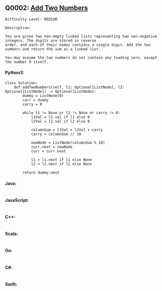 ## Q0002: [Add Two Numbers](https://leetcode.com/problems/add-two-numbers/)

```
Difficulty Level: MEDIUM
```

```
Description:

You are given two non-empty linked lists representing two non-negative integers. The digits are stored in reverse
order, and each of their nodes contains a single digit. Add the two numbers and return the sum as a linked list.

You may assume the two numbers do not contain any leading zero, except the number 0 itself.
```

#### Python3:

```
class Solution:
    def addTwoNumbers(self, l1: Optional[ListNode], l2: Optional[ListNode]) -> Optional[ListNode]:
        dummy = ListNode(0)
        curr = dummy
        carry = 0

        while l1 != None or l2 != None or carry != 0:
            l1Val = l1.val if l1 else 0
            l2Val = l2.val if l2 else 0

            columnSum = l1Val + l2Val + carry
            carry = columnSum // 10

            newNode = ListNode(columnSum % 10)
            curr.next = newNode
            curr = curr.next

            l1 = l1.next if l1 else None
            l2 = l2.next if l2 else None

        return dummy.next
```

#### Java:

```

```

#### JavaScript:

```

```

#### C++:

```

```

#### Scala:

```

```

#### Go:

```

```

#### C#:

```

```

#### Swift:

```

```